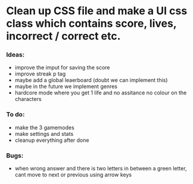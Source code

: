 # Clean up CSS file and make a UI css class which contains score, lives, incorrect / correct etc.

### Ideas:
- improve the imput for saving the score
- improve streak p tag
- maybe add a global leaerboard (doubt we can implement this)
- maybe in the future we implement genres 
- hardcore mode where you get 1 life and no assitance no colour on the characters 

### To do:
- make the 3 gamemodes
- make settings and stats
- cleanup everything after done

### Bugs:
- when wrong answer and there is two letters in between a green letter, cant move to next or previous using arrow keys